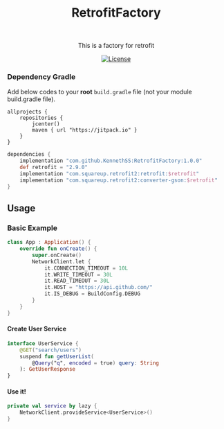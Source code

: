 <h1 align="center">RetrofitFactory</h1></br>

<p align="center">
This is a factory for retrofit
</p>

<p align="center">
  <a href="https://opensource.org/licenses/Apache-2.0"><img alt="License" src="https://img.shields.io/badge/License-Apache%202.0-blue.svg"/></a>
</p>

### Dependency Gradle 
Add below codes to your **root** `build.gradle` file (not your module build.gradle file).
```
allprojects {
    repositories {
        jcenter()
        maven { url "https://jitpack.io" }
    }
}
```

```gradle
dependencies {
    implementation "com.github.KennethSS:RetrofitFactory:1.0.0"
    def retrofit = "2.9.0"
    implementation "com.squareup.retrofit2:retrofit:$retrofit"
    implementation "com.squareup.retrofit2:converter-gson:$retrofit"
}
```


## Usage
### Basic Example

```kotlin
class App : Application() {
    override fun onCreate() {
        super.onCreate()
        NetworkClient.let {
            it.CONNECTION_TIMEOUT = 10L
            it.WRITE_TIMEOUT = 30L
            it.READ_TIMEOUT = 30L
            it.HOST = "https://api.github.com/"
            it.IS_DEBUG = BuildConfig.DEBUG
        }
    }
}
```

#### Create User Service
```kotlin
interface UserService {
    @GET("search/users")
    suspend fun getUserList(
        @Query("q", encoded = true) query: String
    ): GetUserResponse
}
```


#### Use it!
```kotlin
private val service by lazy {
    NetworkClient.provideService<UserService>()
}
```

